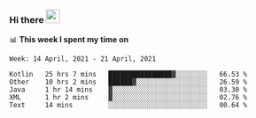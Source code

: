 ### Hi there <a href="https://www.gautamkrishnar.com/"><img src="https://media.giphy.com/media/hvRJCLFzcasrR4ia7z/giphy.gif" width="25px"></a>

📊 **This week I spent my time on**

<!--START_SECTION:waka-->
```text
Week: 14 April, 2021 - 21 April, 2021

Kotlin   25 hrs 7 mins   ████████████████▓░░░░░░░░   66.53 % 
Other    10 hrs 2 mins   ██████▓░░░░░░░░░░░░░░░░░░   26.59 % 
Java     1 hr 14 mins    ▓░░░░░░░░░░░░░░░░░░░░░░░░   03.30 % 
XML      1 hr 2 mins     ▓░░░░░░░░░░░░░░░░░░░░░░░░   02.76 % 
Text     14 mins         ░░░░░░░░░░░░░░░░░░░░░░░░░   00.64 % 
```
<!--END_SECTION:waka-->
